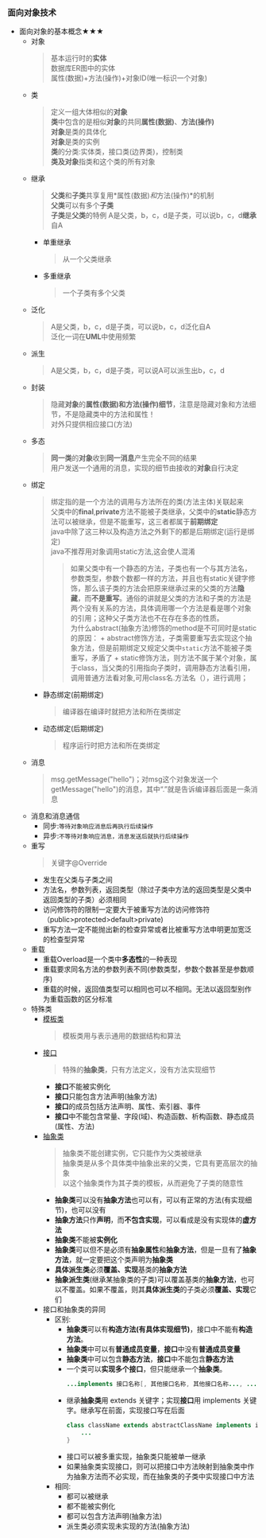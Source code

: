 ### 面向对象技术
  + 面向对象的基本概念★★★
    + 对象
      > 基本运行时的**实体**<br>
        数据库ER图中的实体<br>
        属性(数据)+方法(操作)+对象ID(唯一标识一个对象)
    + 类
      > 定义一组大体相似的**对象**<br>
        **类**中包含的是相似**对象**的共同**属性(数据)**、**方法(操作)**<br>
        **对象**是类的具体化<br>
        **对象**是类的实例<br>
        **类**的分类:实体类，接口类(边界类)，控制类<br>
        **类及对象**指类和这个类的所有对象
    + 继承
      > **父类**和**子类**共享复用*属性(数据)*和*方法(操作)*的机制<br>
        **父类**可以有多个**子类**<br>
        **子类**是**父类**的特例
        A是父类，b，c，d是子类，可以说b，c，d**继承**自A
      + 单重继承
        > 从一个父类继承
      + 多重继承
        > 一个子类有多个父类
    + 泛化
      > A是父类，b，c，d是子类，可以说b，c，d泛化自A<br>
        泛化一词在**UML**中使用频繁
    + 派生
      > A是父类，b，c，d是子类，可以说A可以派生出b，c，d
    + 封装
      > 隐藏**对象**的**属性(数据)**和**方法(操作)细节**，注意是隐藏对象和方法细节，不是隐藏类中的方法和属性！<br>
        对外只提供相应接口(方法)
    + 多态
      > **同一类**的**对象**收到**同一消息**产生完全不同的结果<br>
        用户发送一个通用的消息，实现的细节由接收的**对象**自行决定
    + 绑定
      > 绑定指的是一个方法的调用与方法所在的类(方法主体)关联起来<br>
        父类中的**final**,**private**方法不能被子类继承，父类中的**static**静态方法可以被继承，但是不能重写，这三者都属于**前期绑定**<br>
        java中除了这三种以及构造方法之外剩下的都是后期绑定(运行是绑定)<br>
        java不推荐用对象调用static方法,这会使人混淆<br>
      >> 如果父类中有一个静态的方法，子类也有一个与其方法名，参数类型，参数个数都一样的方法，并且也有static关键字修饰，那么该子类的方法会把原来继承过来的父类的方法**隐藏**，而**不是重写**。通俗的讲就是父类的方法和子类的方法是两个没有关系的方法，具体调用哪一个方法是看是哪个对象的引用；这种父子类方法也不在存在多态的性质。<br>
        为什么abstract(抽象方法)修饰的method是不可同时是static的原因：
          + abstract修饰方法，子类需要重写去实现这个抽象方法，但是前期绑定又规定父类中`static`方法不能被子类重写，矛盾了
          + static修饰方法，则方法不属于某个对象，属于class，当父类的引用指向子类时，调用静态方法看引用，调用普通方法看对象,可用class名.方法名（），进行调用；
      + 静态绑定(前期绑定)
        > 编译器在编译时就把方法和所在类绑定
      + 动态绑定(后期绑定)
        > 程序运行时把方法和所在类绑定
    + 消息
      > msg.getMessage("hello")；对msg这个对象发送一个getMessage("hello")的消息，其中“.”就是告诉编译器后面是一条消息
    + 消息和消息通信
      + 同步:`等待对象响应消息后再执行后续操作`
      + 异步:`不等待对象响应消息，消息发送后就执行后续操作`
    + 重写
      > 关键字@Override
      + 发生在父类与子类之间 
      + 方法名，参数列表，返回类型（除过子类中方法的返回类型是父类中返回类型的子类）必须相同 
      + 访问修饰符的限制一定要大于被重写方法的访问修饰符（public>protected>default>private) 
      + 重写方法一定不能抛出新的检查异常或者比被重写方法申明更加宽泛的检查型异常
    + 重载
      + 重载Overload是一个类中**多态性**的一种表现 
      + 重载要求同名方法的参数列表不同(参数类型，参数个数甚至是参数顺序) 
      + 重载的时候，返回值类型可以相同也可以不相同。无法以返回型别作为重载函数的区分标准
    + 特殊类
      + [模板类](https://blog.csdn.net/qq78442761/article/details/79030616)
        > 模板类用与表示通用的数据结构和算法
      + [接口](https://www.runoob.com/java/java-interfaces.html)
        > 特殊的**抽象类**，只有方法定义，没有方法实现细节
        + **接口**不能被实例化
        + **接口**只能包含方法声明(抽象方法)
        + **接口**的成员包括方法声明、属性、索引器、事件
        + **接口**中不能包含常量、字段(域)、构造函数、析构函数、静态成员(属性、方法)
      + [抽象类](https://www.runoob.com/java/java-abstraction.html)
        > 抽象类不能创建实例，它只能作为父类被继承<br>
          抽象类是从多个具体类中抽象出来的父类，它具有更高层次的抽象<br>
          以这个抽象类作为其子类的模板，从而避免了子类的随意性
        + **抽象类**可以没有**抽象方法**也可以有，可以有正常的方法(有实现细节)，也可以没有
        + **抽象方法**只作**声明**，而**不包含实现**，可以看成是没有实现体的**虚方法**
        + **抽象类**不能被**实例化**
        + **抽象类**可以但不是必须有**抽象属性**和**抽象方法**，但是一旦有了**抽象方法**，就一定要把这个类声明为**抽象类**
        + **具体派生类**必须**覆盖、实现**基类的**抽象方法**
        + **抽象派生类**(继承某抽象类的子类)可以覆盖基类的**抽象方法**，也可以不覆盖。如果不覆盖，则其**具体派生类**的子类必须**覆盖、实现**它们
      + 接口和抽象类的异同
        + 区别:
          + **抽象类**可以有**构造方法(有具体实现细节)**，接口中不能有**构造方法**。
          + **抽象类**中可以有**普通成员变量**，**接口**中没有**普通成员变量**
          + **抽象类**中可以包含**静态方法**，**接口**中不能包含**静态方法**
          + 一个类可以**实现多个接口**，但只能继承一个**抽象类**。
            ```java
            ...implements 接口名称[, 其他接口名称, 其他接口名称..., ...] ...
            ```
          + 继承**抽象类**用 extends 关键字；实现**接口**用 implements 关键字。继承写在前面，实现接口写在后面
            ```java
            class className extends abstractClassName implements interfaceName1,interfaceName2,...{
                ...
            }
            ```
          + 接口可以被多重实现，抽象类只能被单一继承
          + 如果抽象类实现接口，则可以把接口中方法映射到抽象类中作为抽象方法而不必实现，而在抽象类的子类中实现接口中方法
        + 相同:
          + 都可以被继承
          + 都不能被实例化
          + 都可以包含方法声明(抽象方法)
          + 派生类必须实现未实现的方法(抽象方法)
